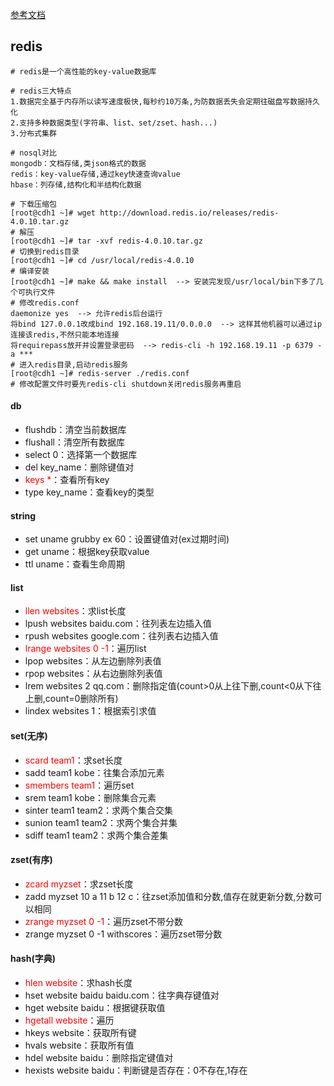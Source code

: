 [参考文档](https://www.cnblogs.com/freeweb/p/5276558.html)
## redis
```shell script
# redis是一个高性能的key-value数据库

# redis三大特点  
1.数据完全基于内存所以读写速度极快,每秒约10万条,为防数据丢失会定期往磁盘写数据持久化  
2.支持多种数据类型(字符串、list、set/zset、hash...)  
3.分布式集群

# nosql对比
mongodb：文档存储,类json格式的数据
redis：key-value存储,通过key快速查询value
hbase：列存储,结构化和半结构化数据

# 下载压缩包  
[root@cdh1 ~]# wget http://download.redis.io/releases/redis-4.0.10.tar.gz
# 解压  
[root@cdh1 ~]# tar -xvf redis-4.0.10.tar.gz  
# 切换到redis目录  
[root@cdh1 ~]# cd /usr/local/redis-4.0.10  
# 编译安装  
[root@cdh1 ~]# make && make install  --> 安装完发现/usr/local/bin下多了几个可执行文件
# 修改redis.conf  
daemonize yes  --> 允许redis后台运行  
将bind 127.0.0.1改成bind 192.168.19.11/0.0.0.0  --> 这样其他机器可以通过ip连接该redis,不然只能本地连接  
将requirepass放开并设置登录密码  --> redis-cli -h 192.168.19.11 -p 6379 -a ***  
# 进入redis目录,启动redis服务  
[root@cdh1 ~]# redis-server ./redis.conf
# 修改配置文件时要先redis-cli shutdown关闭redis服务再重启
```

#### db
- flushdb：清空当前数据库  
- flushall：清空所有数据库  
- select 0：选择第一个数据库  
- del key_name：删除键值对  
- <font color=red>keys *</font>：查看所有key
- type key_name：查看key的类型

#### string
- set uname grubby ex 60：设置键值对(ex过期时间)  
- get uname：根据key获取value
- ttl uname：查看生命周期

#### list  
- <font color=red>llen websites</font>：求list长度  
- lpush websites baidu.com：往列表左边插入值  
- rpush websites google.com：往列表右边插入值  
- <font color=red>lrange websites 0 -1</font>：遍历list  
- lpop websites：从左边删除列表值  
- rpop websites：从右边删除列表值  
- lrem websites 2 qq.com：删除指定值(count>0从上往下删,count<0从下往上删,count=0删除所有)  
- lindex websites 1：根据索引求值

#### set(无序)  
- <font color=red>scard team1</font>：求set长度  
- sadd team1 kobe：往集合添加元素  
- <font color=red>smembers team1</font>：遍历set  
- srem team1 kobe：删除集合元素  
- sinter team1 team2：求两个集合交集  
- sunion team1 team2：求两个集合并集  
- sdiff team1 team2：求两个集合差集

#### zset(有序)  
- <font color=red>zcard myzset</font>：求zset长度  
- zadd myzset 10 a 11 b 12 c：往zset添加值和分数,值存在就更新分数,分数可以相同  
- <font color=red>zrange myzset 0 -1</font>：遍历zset不带分数  
- zrange myzset 0 -1 withscores：遍历zset带分数

#### hash(字典)  
- <font color=red>hlen website</font>：求hash长度  
- hset website baidu baidu.com：往字典存键值对  
- hget website baidu：根据键获取值  
- <font color=red>hgetall website</font>：遍历  
- hkeys website：获取所有键  
- hvals website：获取所有值  
- hdel website baidu：删除指定键值对  
- hexists website baidu：判断键是否存在：0不存在,1存在  

